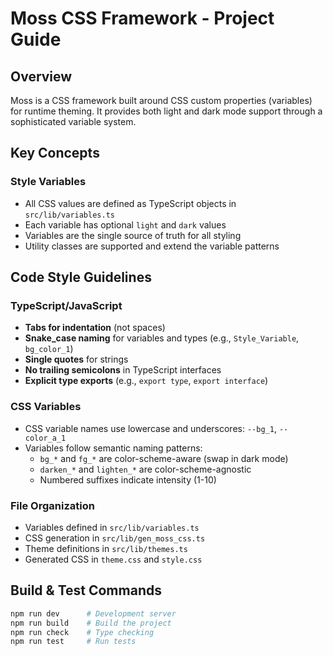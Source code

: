 # Moss CSS Framework - Project Guide

## Overview

Moss is a CSS framework built around CSS custom properties (variables) for runtime theming. It provides both light and dark mode support through a sophisticated variable system.

## Key Concepts

### Style Variables

- All CSS values are defined as TypeScript objects in `src/lib/variables.ts`
- Each variable has optional `light` and `dark` values
- Variables are the single source of truth for all styling
- Utility classes are supported and extend the variable patterns

## Code Style Guidelines

### TypeScript/JavaScript

- **Tabs for indentation** (not spaces)
- **Snake_case naming** for variables and types (e.g., `Style_Variable`, `bg_color_1`)
- **Single quotes** for strings
- **No trailing semicolons** in TypeScript interfaces
- **Explicit type exports** (e.g., `export type`, `export interface`)

### CSS Variables

- CSS variable names use lowercase and underscores: `--bg_1`, `--color_a_1`
- Variables follow semantic naming patterns:
  - `bg_*` and `fg_*` are color-scheme-aware (swap in dark mode)
  - `darken_*` and `lighten_*` are color-scheme-agnostic
  - Numbered suffixes indicate intensity (1-10)

### File Organization

- Variables defined in `src/lib/variables.ts`
- CSS generation in `src/lib/gen_moss_css.ts`
- Theme definitions in `src/lib/themes.ts`
- Generated CSS in `theme.css` and `style.css`

## Build & Test Commands

```bash
npm run dev      # Development server
npm run build    # Build the project
npm run check    # Type checking
npm run test     # Run tests
```

